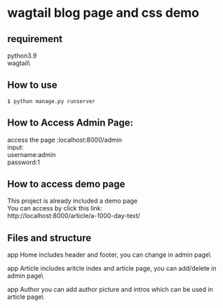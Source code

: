 # wagtail blog page and css demo 
## requirement
python3.9\
wagtail\
## How to use
```
$ python manage.py runserver
```
## How to Access Admin Page:
access the page :localhost:8000/admin\
input:\
username:admin\
password:1

## How to access demo page
This project is already included a demo page\
You can access by click this link:\
http://localhost:8000/article/a-1000-day-text/

## Files and structure
app Home includes header and footer, you can change in admin page\

app Article includes aritcle index and article page, you can add/delete in admin page\

app Author you can add author picture and intros which can be used in article page\


